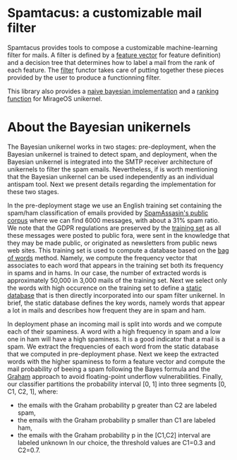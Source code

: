# Spamtacus: a customizable mail filter

Spamtacus provides tools to compose a customizable machine-learning filter for mails. A filter is defined by a [feature vector](https://github.com/lyrm/spamtacus/blob/499ce82991f9799a6e0a29a33330975e69ce8321/lib/spamtacus.mli#L7FEATURE) for feature definition) and a decision tree that determines how to label a mail from the rank of each feature. The [filter](https://github.com/lyrm/spamtacus/blob/499ce82991f9799a6e0a29a33330975e69ce8321/lib/spamtacus.mli#L64) functor takes care of putting together these pieces provided by the user to produce a functionning filter.

This library also provides a [naive bayesian implementation](https://github.com/lyrm/spamtacus/tree/main/bayesian_filter) and a [ranking function]([https://github.com/lyrm/spamtacus/tree/main/mirage) for MirageOS unikernel.

# About the Bayesian unikernels 
The Bayesian unikernel works in two stages: pre-deployment, when the Bayesian unikernel is trained to detect spam, and deployment, when the Bayesian unikernel is integrated into the SMTP receiver architecture of unikernels to filter the spam emails. Nevertheless, if is worth mentioning that the Bayesian unikernel can be used independently as an individual antispam tool. Next we present details regarding the implementation for these two stages.

In the pre-deployment stage we use an English training set containing the spam/ham classification of emails provided by [SpamAssasin's public corpus](https://spamassassin.apache.org/old/publiccorpus/readme.html) where we can find 6000 messages, with about a 31\% spam ratio. We note that the GDPR regulations are preserved by the [training set](https://github.com/lyrm/spaml/tree/main/bayesian_filter/database) as all these messages were posted to public fora, were sent in the knowledge that they may be made public, or originated as newsletters from public news web sites. This training set is used to compute a database based on the [bag of words](https://github.com/lyrm/spaml/blob/main/bayesian_filter/database.mli) method. Namely, we compute the frequency vector that associates to each word that appears in the training set both its frequency in spams and in hams.  In our case, the number of extracted words is approximately 50,000 in 3,000 mails of the training set. Next we select only the words with high occurence on the training set to define a [static database](https://github.com/lyrm/spaml/tree/main/bayesian_filter/database) that is then directly incorporated into our spam filter unikernel. In brief, the static database defines the key words, namely words that appear a lot in mails and describes how frequent they are in spam and ham.

In deployment phase an incoming mail is split into words and we compute each of their spaminess. A word with a high frequency in spam and a low one in ham will have a high spaminess. It is a good indicator that a mail is a spam.  We extract the frequencies of each word from the static database that we computed in pre-deployment phase. Next we keep the extracted words with the higher spaminess to form a feature vector and compute the mail probability of beeing a spam following the Bayes formula and the [Graham](http://paulgraham.com/spam.html) approach to avoid floating-point underflow vulnerabilities. Finally, our classifier partitions the probability interval [0, 1] into three segments [0, C1, C2, 1], where: 
- the emails with the Graham probability p greater than C2 are labeled spam,
- the emails with the Graham probability p smaller than C1 are labeled ham,
- the emails with the Graham probability p in the [C1,C2] interval are labeled unknown In our choice, the threshold values are C1=0.3 and C2=0.7.
